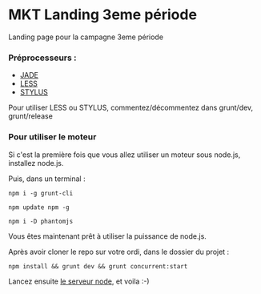 # MKT Landing 3eme période

Landing page pour la campagne 3eme période

### Préprocesseurs :
* [JADE](http://jade-lang.com/)
* [LESS](http://lesscss.org/)
* [STYLUS](http://learnboost.github.io/stylus/)

Pour utiliser LESS ou STYLUS, commentez/décommentez dans grunt/dev, grunt/release

### Pour utiliser le moteur

Si c'est la première fois que vous allez utiliser un moteur sous node.js, installez node.js.

Puis, dans un terminal :
```
npm i -g grunt-cli
```

```
npm update npm -g
```

```
npm i -D phantomjs
```

Vous êtes maintenant prêt à utiliser la puissance de node.js.

Après avoir cloner le repo sur votre ordi, dans le dossier du projet :
```
npm install && grunt dev && grunt concurrent:start
```

Lancez ensuite [le serveur node](http://0.0.0.0:9000/), et voila :-)